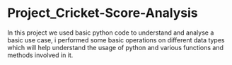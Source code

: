 # Project_Cricket-Score-Analysis
In this project we used basic python code to understand and analyse a basic use case, i performed some basic operations on different data types which will help understand the usage of python and various functions and methods involved in it.
